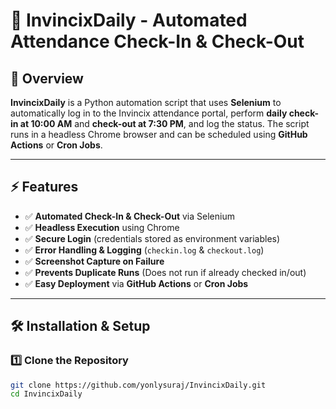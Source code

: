 # 🚀 InvincixDaily - Automated Attendance Check-In & Check-Out

## 📌 Overview
**InvincixDaily** is a Python automation script that uses **Selenium** to automatically log in to the Invincix attendance portal, perform **daily check-in at 10:00 AM** and **check-out at 7:30 PM**, and log the status. The script runs in a headless Chrome browser and can be scheduled using **GitHub Actions** or **Cron Jobs**.

---

## ⚡ Features
- ✅ **Automated Check-In & Check-Out** via Selenium
- ✅ **Headless Execution** using Chrome
- ✅ **Secure Login** (credentials stored as environment variables)
- ✅ **Error Handling & Logging** (`checkin.log` & `checkout.log`)
- ✅ **Screenshot Capture on Failure**
- ✅ **Prevents Duplicate Runs** (Does not run if already checked in/out)
- ✅ **Easy Deployment** via **GitHub Actions** or **Cron Jobs**

---

## 🛠️ Installation & Setup

### **1️⃣ Clone the Repository**
```sh
git clone https://github.com/yonlysuraj/InvincixDaily.git
cd InvincixDaily
